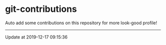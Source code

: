# git-contributions

Auto add some contributions on this repository for more look-good profile!

---

Update at 2019-12-17 09:15:36
